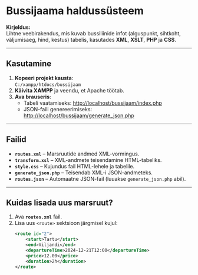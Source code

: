 # Bussijaama haldussüsteem

**Kirjeldus:**  
Lihtne veebirakendus, mis kuvab bussiliinide infot (alguspunkt, sihtkoht, väljumisaeg, hind, kestus) tabelis, kasutades **XML**, **XSLT**, **PHP** ja **CSS**.

---

## Kasutamine

1. **Kopeeri projekt kausta**:  
   `C:/xampp/htdocs/bussijaam`
2. **Käivita XAMPP** ja veendu, et Apache töötab.
3. **Ava brauseris**:  
   - Tabeli vaatamiseks: [http://localhost/bussijaam/index.php](http://localhost/bussijaam/index.php)  
   - JSON-faili genereerimiseks: [http://localhost/bussijaam/generate_json.php](http://localhost/bussijaam/generate_json.php)

---

## Failid

- **`routes.xml`** – Marsruutide andmed XML-vormingus.  
- **`transform.xsl`** – XML-andmete teisendamine HTML-tabeliks.  
- **`style.css`** – Kujundus fail HTML-lehele ja tabelile.  
- **`generate_json.php`** – Teisendab XML-i JSON-andmeteks.  
- **`routes.json`** – Automaatne JSON-fail (luuakse `generate_json.php` abil).

---

## Kuidas lisada uus marsruut?

1. Ava **`routes.xml`** fail.
2. Lisa uus `<route>` sektsioon järgmisel kujul:
   ```xml
   <route id="2">
       <start>Tartu</start>
       <end>Viljandi</end>
       <departureTime>2024-12-21T12:00</departureTime>
       <price>12.00</price>
       <duration>2h</duration>
   </route>
